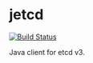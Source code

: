 # jetcd

[![Build Status](https://travis-ci.org/coreos/jetcd.svg?branch=master)](https://travis-ci.org/coreos/jetcd)

Java client for etcd v3.
